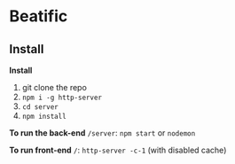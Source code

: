 # Beatific

## Install

**Install**
1. git clone the repo
2. `npm i -g http-server`
3. `cd server`
4. `npm install`

**To run the back-end** `/server`: `npm start` or `nodemon`

**To run front-end** `/`: `http-server -c-1`  (with disabled cache)
